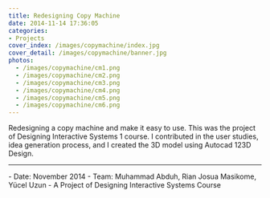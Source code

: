 ```yaml
---
title: Redesigning Copy Machine
date: 2014-11-14 17:36:05
categories: 
- Projects
cover_index: /images/copymachine/index.jpg
cover_detail: /images/copymachine/banner.jpg
photos:
  - /images/copymachine/cm1.png
  - /images/copymachine/cm2.png
  - /images/copymachine/cm3.png
  - /images/copymachine/cm4.png
  - /images/copymachine/cm5.png
  - /images/copymachine/cm6.png
---
```

Redesigning a copy machine and make it easy to use. This was the project of Designing Interactive Systems 1 course.  I contributed in the user studies, idea generation process, and I created the 3D model using Autocad 123D Design.

<hr>
- Date: November 2014
- Team: Muhammad Abduh, Rian Josua Masikome, Yücel Uzun
- A Project of Designing Interactive Systems Course
